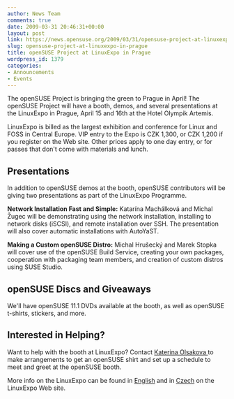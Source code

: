 ```yaml
---
author: News Team
comments: true
date: 2009-03-31 20:46:31+00:00
layout: post
link: https://news.opensuse.org/2009/03/31/opensuse-project-at-linuxexpo-in-prague/
slug: opensuse-project-at-linuxexpo-in-prague
title: openSUSE Project at LinuxExpo in Prague
wordpress_id: 1379
categories:
- Announcements
- Events
---
```


The openSUSE Project is bringing the green to Prague in April! The openSUSE Project will have a booth, demos, and several presentations at the LinuxExpo in Prague, April 15 and 16th at the Hotel Olympik Artemis.

LinuxExpo is billed as the largest exhibition and conference for Linux and FOSS in Central Europe. VIP entry to the Expo is CZK 1,300, or CZK 1,200 if you register on the Web site. Other prices apply to one day entry, or for passes that don't come with materials and lunch.


## Presentations


In addition to openSUSE demos at the booth, openSUSE contributors will be giving two presentations as part of the LinuxExpo Programme.

**Network Installation Fast and Simple:** Katarína Machálková and Michal Žugec will be demonstrating using the network installation, installing to network disks (iSCSI), and remote installation over SSH. The presentation will also cover automatic installations with AutoYaST.

**Making a Custom openSUSE Distro:** Michal Hrušecký and Marek Stopka will cover use of the openSUSE Build Service, creating your own packages, cooperation with packaging team members, and creation of custom distros using SUSE Studio.


## openSUSE Discs and Giveaways


We'll have openSUSE 11.1 DVDs available at the booth, as well as openSUSE t-shirts, stickers, and more.


## Interested in Helping?


Want to help with the booth at LinuxExpo? Contact [Katerina Olsakova ](mailto:kolsakova@suse.cz)to make arrangements to get an openSUSE shirt and set up a schedule to meet and greet at the openSUSE booth.

More info on the LinuxExpo can be found in [English](http://www.linuxexpo.cz/?lang=1) and in [Czech](http://www.linuxexpo.cz/?lang=0) on the LinuxExpo Web site.
